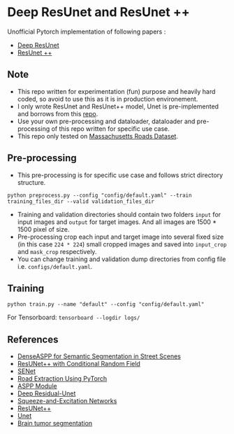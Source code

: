 # Deep ResUnet and ResUnet ++ 
Unofficial Pytorch implementation of following papers :
* [Deep ResUnet](https://arxiv.org/pdf/1711.10684.pdf)
* [ResUnet ++](https://arxiv.org/pdf/1911.07067.pdf)

## Note
* This repo written for experimentation (fun) purpose and heavily hard coded, so avoid to use this as it is in production environement.
* I only wrote ResUnet and ResUnet++ model, Unet is pre-implemented and borrows from this [repo](https://github.com/jeffwen/road_building_extraction).
* Use your own pre-processing and dataloader, dataloader and pre-processing of this repo written for specific use case.
* This repo only tested on [Massachusetts Roads Dataset](https://www.cs.toronto.edu/~vmnih/data/).

## Pre-processing
* This pre-processing is for specific use case and follows strict directory structure.
````buildoutcfg
python preprocess.py --config "config/default.yaml" --train training_files_dir --valid validation_files_dir
````
* Training and validation directories should contain two folders `input` for input images and `output` for target images. And all images are 1500 * 1500 pixel of size.
* Pre-processing crop each input and target image into several fixed size (in this case `224 * 224`) small cropped images and saved into `input_crop` and `mask_crop` respectively.
* You can change training and validation dump directories from config file i.e. `configs/default.yaml`.
## Training
```buildoutcfg
python train.py --name "default" --config "config/default.yaml"
```
For Tensorboard:
``tensorboard --logdir logs/
``
## References
- [DenseASPP for Semantic Segmentation in Street Scenes](https://github.com/DeepMotionAIResearch/DenseASPP)
- [ResUNet++ with Conditional Random Field](https://github.com/DebeshJha/ResUNetplusplus_with-CRF-and-TTA)
- [SENet](https://github.com/moskomule/senet.pytorch)
- [Road Extraction Using PyTorch](https://github.com/jeffwen/road_building_extraction)
- [ASPP Module](https://medium.com/@aidanaden/deeplabv3-pytorch-code-explained-line-by-line-sort-of-19e729bb2af6)
- [Deep Residual-Unet](https://arxiv.org/pdf/1711.10684.pdf)
- [Squeeze-and-Excitation Networks](https://arxiv.org/pdf/1709.01507.pdf)
- [ResUNet++](https://arxiv.org/pdf/1911.07067.pdf)
- [Unet](https://arxiv.org/pdf/1505.04597.pdf)
- [Brain tumor segmentation](https://github.com/galprz/brain-tumor-segmentation)
